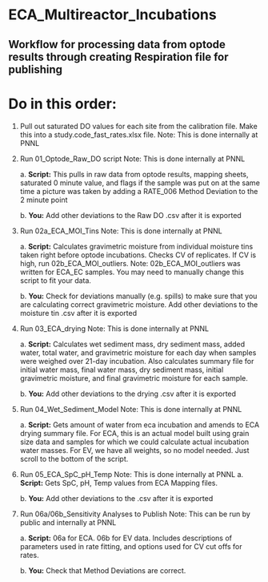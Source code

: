 # ECA_Multireactor_Incubations

## Workflow for processing data from optode results through creating Respiration file for publishing

# Do in this order:

1. Pull out saturated DO values for each site from the calibration file. Make this into a study.code_fast_rates.xlsx file.
     Note: This is done internally at PNNL

2. Run 01_Optode_Raw_DO script
   Note: This is done internally at PNNL

   a. **Script:** This pulls in raw data from optode results, mapping sheets, saturated 0 minute value, and flags if the sample was put on at the same time a picture was taken by adding a RATE_006 Method Deviation to the 2 minute point

   b. **You:** Add other deviations to the Raw DO .csv after it is exported

3. Run 02a_ECA_MOI_Tins
   Note: This is done internally at PNNL
   
   a. **Script:** Calculates gravimetric moisture from individual moisture tins taken right before optode incubations. Checks CV of replicates. If CV is high, run 02b_ECA_MOI_outliers.
       Note: 02b_ECA_MOI_outliers was written for ECA_EC samples. You may need to manually change this script to fit your data.
   
   b. **You:** Check for deviations manually (e.g. spills) to make sure that you are calculating correct gravimetric moisture. Add other deviations to the moisture tin .csv after it is exported

4. Run 03_ECA_drying
   Note: This is done internally at PNNL
   
   a. **Script:** Calculates wet sediment mass, dry sediment mass, added water, total water, and gravimetric moisture for each day when samples were weighed over 21-day incubation. Also calculates summary file for initial water mass, final water mass, dry sediment mass, initial gravimetric moisture, and final gravimetric moisture for each sample.

   b. **You:** Add other deviations to the drying .csv after it is exported

5. Run 04_Wet_Sediment_Model
   Note: This is done internally at PNNL
   
   a. **Script:** Gets amount of water from eca incubation and amends to ECA drying summary file. For ECA, this is an actual model built using grain size data and samples for which we could calculate actual incubation water masses. For EV, we have all weights, so no model needed. Just scroll to the bottom of the script. 

6. Run 05_ECA_SpC_pH_Temp
   Note: This is done internally at PNNL
   a. **Script:** Gets SpC, pH, Temp values from ECA Mapping files.

   b. **You:** Add other deviations to the .csv after it is exported

7. Run 06a/06b_Sensitivity Analyses to Publish
   Note: This can be run by public and internally at PNNL
   
   a. **Script:** 06a for ECA. 06b for EV data. Includes descriptions of parameters used in rate fitting, and options used for CV cut offs for rates.

   b. **You:** Check that Method Deviations are correct. 
